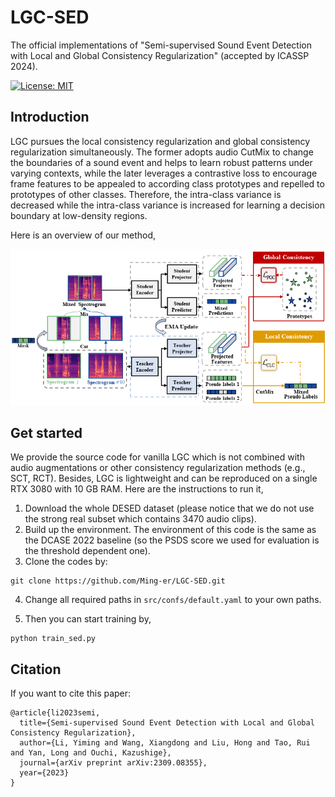# LGC-SED

The official implementations of "Semi-supervised Sound Event Detection with Local and Global Consistency Regularization" (accepted by ICASSP 2024). 

[![License: MIT](https://img.shields.io/badge/License-MIT-yellow.svg)](https://opensource.org/licenses/MIT)



## Introduction

LGC pursues the local consistency regularization and global consistency regularization simultaneously. The former adopts audio CutMix to change the boundaries of a sound event and helps to learn robust patterns under varying contexts, while the later leverages a contrastive loss to encourage frame features to be appealed to according class prototypes and repelled to prototypes of other classes. Therefore, the intra-class variance is decreased while the intra-class variance is increased for learning a decision boundary at low-density regions. 

Here is an overview of our method,

<img width="700" alt="prompt_tuning" src="asset/lgc.png">



## Get started

We provide the source code for vanilla LGC which is not combined with audio augmentations or other consistency regularization methods (e.g., SCT, RCT). Besides, LGC is lightweight and can be reproduced on a single RTX 3080 with 10 GB RAM. Here are the instructions to run it,

1. Download the whole DESED dataset (please notice that we do not use the strong real subset which contains 3470 audio clips).
2. Build up the environment. The environment of this code is the same as the DCASE 2022 baseline (so the PSDS score we used for evaluation is the threshold dependent one).
3. Clone the codes by:

```
git clone https://github.com/Ming-er/LGC-SED.git
```

4. Change all required paths in `src/confs/default.yaml`  to your own paths. 

5. Then you can start training by,

```
python train_sed.py
```



## Citation

If you want to cite this paper:

```
@article{li2023semi,
  title={Semi-supervised Sound Event Detection with Local and Global Consistency Regularization},
  author={Li, Yiming and Wang, Xiangdong and Liu, Hong and Tao, Rui and Yan, Long and Ouchi, Kazushige},
  journal={arXiv preprint arXiv:2309.08355},
  year={2023}
}
```